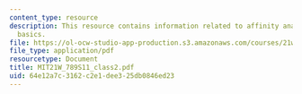 ```yaml
---
content_type: resource
description: This resource contains information related to affinity analysis android/iphone
  basics.
file: https://ol-ocw-studio-app-production.s3.amazonaws.com/courses/21w-789-communicating-with-mobile-technology-spring-2011/64e12a7c3162c2e1dee325db0846ed23_MIT21W_789S11_class2.pdf
file_type: application/pdf
resourcetype: Document
title: MIT21W_789S11_class2.pdf
uid: 64e12a7c-3162-c2e1-dee3-25db0846ed23
---
```

